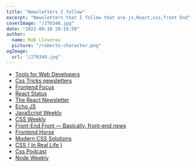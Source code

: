 ```yaml
---
title: "Newsletters I follow"
excerpt: "Newsletters that I follow that are js,React,css,front End"
coverImage: "/270348.jpg"
date: "2022-09-18 20:19:59"
author:
  name: Rob Lloveras
  picture: "/roberto-character.png"
ogImage:
  url: "/270348.jpg"
---
```


- <a href="https://webtoolsweekly.com/archive" target="_blank">Tools for Web Developers</a>
- <a href="https://css-tricks.com/newsletters/" target="_blank">Css Tricks newsletters</a>
- <a href="https://frontendfoc.us/" target="_blank">Frontend Focus</a>
- <a href="https://react.statuscode.com/" target="_blank">React Status</a>
- <a href="https://us4.campaign-archive.com/home/?u=29c888baee9c05ccb614e1e92&id=aaae828db8" target="_blank">The React Newsletter</a>
- <a href="https://echojs.com/" target="_blank">Echo JS </a>
- <a href="https://javascriptweekly.com/" target="_blank">JavaScript Weekly</a>
- <a href="https://css-weekly.com/archives/" target="_blank">CSS Weekly</a>
- <a href="https://frontendfront.com/" target="_blank">Front-End Front — Basically, front-end news</a>
- <a href="https://frontend.horse/archives" target="_blank">Frontend Horse</a>
- <a href="https://moderncss.dev/" target="_blank">Modern CSS Solutions</a>
- <a href="https://css-irl.info/" target="_blank">CSS { In Real Life }</a>
- <a href="https://thecsspodcast.libsyn.com/" target="_blank">Css Podcast</a>
- <a href="https://nodeweekly.com" target="_blank">Node Weekly</a>
